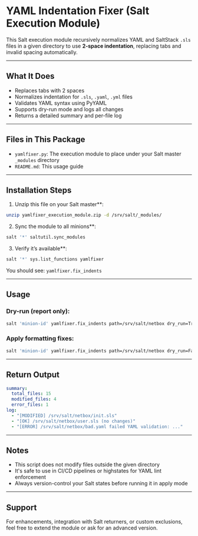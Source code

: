# YAML Indentation Fixer (Salt Execution Module)

This Salt execution module recursively normalizes YAML and SaltStack `.sls` files in a given directory to use **2-space indentation**, replacing tabs and invalid spacing automatically.

---

## What It Does

- Replaces tabs with 2 spaces
- Normalizes indentation for `.sls`, `.yaml`, `.yml` files
- Validates YAML syntax using PyYAML
- Supports dry-run mode and logs all changes
- Returns a detailed summary and per-file log

---

## Files in This Package

- `yamlfixer.py`: The execution module to place under your Salt master `_modules` directory
- `README.md`: This usage guide

---

## Installation Steps

1. Unzip this file on your Salt master**:

```bash
unzip yamlfixer_execution_module.zip -d /srv/salt/_modules/
```

2. Sync the module to all minions**:

```bash
salt '*' saltutil.sync_modules
```

3. Verify it’s available**:

```bash
salt '*' sys.list_functions yamlfixer
```

You should see: `yamlfixer.fix_indents`

---

## Usage

### Dry-run (report only):
```bash
salt 'minion-id' yamlfixer.fix_indents path=/srv/salt/netbox dry_run=True
```

### Apply formatting fixes:
```bash
salt 'minion-id' yamlfixer.fix_indents path=/srv/salt/netbox dry_run=False
```

---

## Return Output

```yaml
summary:
  total_files: 15
  modified_files: 4
  error_files: 1
log:
  - "[MODIFIED] /srv/salt/netbox/init.sls"
  - "[OK] /srv/salt/netbox/user.sls (no changes)"
  - "[ERROR] /srv/salt/netbox/bad.yaml failed YAML validation: ..."
```

---

## Notes

- This script does not modify files outside the given directory
- It's safe to use in CI/CD pipelines or highstates for YAML lint enforcement
- Always version-control your Salt states before running it in apply mode

---

## Support

For enhancements, integration with Salt returners, or custom exclusions, feel free to extend the module or ask for an advanced version.

